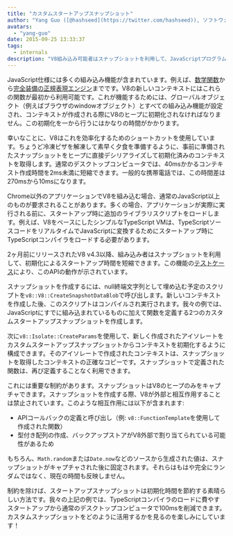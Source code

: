 ```yaml
---
title: "カスタムスタートアップスナップショット"
author: "Yang Guo ([@hashseed](https://twitter.com/hashseed)), ソフトウェアエンジニアおよびエンジンプリヒーターの提供者"
avatars:
  - "yang-guo"
date: 2015-09-25 13:33:37
tags:
  - internals
description: "V8組み込み可能者はスナップショットを利用して、JavaScriptプログラムの初期化によるスタートアップ時間を短縮できます。"
---
```

JavaScript仕様には多くの組み込み機能が含まれています。例えば、[数学関数](https://developer.mozilla.org/en/docs/Web/JavaScript/Reference/Global_Objects/Math)から[完全装備の正規表現エンジン](https://developer.mozilla.org/en/docs/Web/JavaScript/Guide/Regular_Expressions)までです。V8の新しいコンテキストにはこれらの関数が最初から利用可能です。これが機能するためには、グローバルオブジェクト（例えばブラウザのwindowオブジェクト）とすべての組み込み機能が設定され、コンテキストが作成される際にV8のヒープに初期化されなければなりません。この初期化を一から行うにはかなりの時間がかかります。

<!--truncate-->
幸いなことに、V8はこれを効率化するためのショートカットを使用しています。ちょうど冷凍ピザを解凍して素早く夕食を準備するように、事前に準備されたスナップショットをヒープに直接デシリアライズして初期化済みのコンテキストを取得します。通常のデスクトップコンピュータでは、40msかかるコンテキスト作成時間を2ms未満に短縮できます。一般的な携帯電話では、この時間差は270msから10msになります。

Chrome以外のアプリケーションでV8を組み込む場合、通常のJavaScript以上のものが要求されることがあります。多くの場合、アプリケーションが実際に実行される前に、スタートアップ時に追加のライブラリスクリプトをロードします。例えば、V8をベースにしたシンプルなTypeScript VMは、TypeScriptソースコードをリアルタイムでJavaScriptに変換するためにスタートアップ時にTypeScriptコンパイラをロードする必要があります。

2ヶ月前にリリースされたV8 v4.3以降、組み込み者はスナップショットを利用して、初期化によるスタートアップ時間を短縮できます。この機能の[テストケース](https://chromium.googlesource.com/v8/v8.git/+/4.5.103.9/test/cctest/test-serialize.cc#661)により、このAPIの動作が示されています。

スナップショットを作成するには、null終端文字列として埋め込む予定のスクリプトを`v8::V8::CreateSnapshotDataBlob`で呼び出します。新しいコンテキストを作成した後、このスクリプトはコンパイルされ実行されます。我々の例では、JavaScriptにすでに組み込まれているものに加えて関数を定義する2つのカスタムスタートアップスナップショットを作成します。

次に`v8::Isolate::CreateParams`を使用して、新しく作成されたアイソレートをカスタムスタートアップスナップショットからコンテキストを初期化するように構成できます。そのアイソレートで作成されたコンテキストは、スナップショットを取得したコンテキストの正確なコピーです。スナップショットで定義された関数は、再び定義することなく利用できます。

これには重要な制約があります。スナップショットはV8のヒープのみをキャプチャできます。スナップショットを作成する際、V8が外部と相互作用することは禁止されています。このような相互作用には以下が含まれます:

- APIコールバックの定義と呼び出し（例: `v8::FunctionTemplate`を使用して作成された関数）
- 型付き配列の作成、バックアップストアがV8外部で割り当てられている可能性があるため

もちろん、`Math.random`または`Date.now`などのソースから生成された値は、スナップショットがキャプチャされた後に固定されます。それらはもはや完全にランダムではなく、現在の時間も反映しません。

制約を除けば、スタートアップスナップショットは初期化時間を節約する素晴らしい方法です。我々の上記の例では、TypeScriptコンパイラのロードに費やすスタートアップから通常のデスクトップコンピュータで100msを削減できます。カスタムスナップショットをどのように活用するかを見るのを楽しみにしています！
